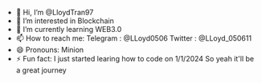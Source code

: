 - 👋 Hi, I’m @LloydTran97
- 👀 I’m interested in Blockchain  
- 🌱 I’m currently learning WEB3.0
- 📫 How to reach me: Telegram : @LLoyd0506
                      Twitter : @LLoyd_050611
- 😄 Pronouns: Minion
- ⚡ Fun fact: I just started learing how to code on 1/1/2024 So yeah it'll be a great journey

<!---
LloydTran97/LloydTran97 is a ✨ special ✨ repository because its `README.md` (this file) appears on your GitHub profile.
You can click the Preview link to take a look at your changes.
--->

